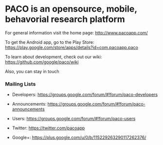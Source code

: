 # PACO is an opensource, mobile, behavorial research platform

For general information visit the home page: 
http://www.pacoapp.com/

To get the Android app, go to the Play Store: 
https://play.google.com/store/apps/details?id=com.pacoapp.paco

To learn about development, check out our wiki: 
https://github.com/google/paco/wiki

Also, you can stay in touch
### Mailing Lists
* Developers: https://groups.google.com/forum/#!forum/paco-developers
* Announcements: https://groups.google.com/forum/#!forum/paco-announcements
* Users: https://groups.google.com/forum/#!forum/paco-users


* Twitter: https://twitter.com/pacoapp
* Google+: https://plus.google.com/u/0/b/115229263290117262376/
